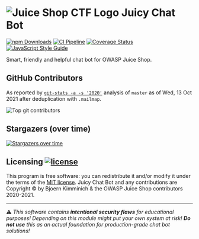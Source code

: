 # ![Juice Shop CTF Logo](https://github.com/juice-shop/juicy-chat-bot/raw/master/JuicyChatBot.png) Juicy Chat Bot

[![npm Downloads](https://img.shields.io/npm/dm/juicy-chat-bot.svg)](https://www.npmjs.com/package/juicy-chat-bot)
[![CI Pipeline](https://github.com/juice-shop/juicy-chat-bot/actions/workflows/ci.yml/badge.svg)](https://github.com/juice-shop/juicy-chat-bot/actions/workflows/ci.yml)
[![Coverage Status](https://coveralls.io/repos/github/juice-shop/juicy-chat-bot/badge.svg?branch=master)](https://coveralls.io/github/juice-shop/juicy-chat-bot?branch=master)
[![JavaScript Style Guide](https://img.shields.io/badge/code%20style-standard-brightgreen.svg)](http://standardjs.com/)

Smart, friendly and helpful chat bot for OWASP Juice Shop.

## GitHub Contributors

As reported by [`git-stats -a -s '2020'`](https://www.npmjs.com/package/git-stats) analysis
of `master` as of Wed, 13 Oct 2021 after deduplication with `.mailmap`.

![Top git contributors](images/git-stats.png)

## Stargazers (over time)

[![Stargazers over time](https://starchart.cc/juice-shop/juicy-chat-bot.svg)](https://starchart.cc/juice-shop/juice-shop-ctf)

## Licensing [![license](https://img.shields.io/github/license/juice-shop/juicy-chat-bot.svg)](LICENSE)

This program is free software: you can redistribute it and/or modify it
under the terms of the [MIT license](LICENSE). Juicy Chat Bot and any
contributions are Copyright © by Bjoern Kimminich & the OWASP Juice Shop
contributors 2020-2021.

---

⚠️ _This software contains **intentional security flaws** for
educational purposes! Depending on this module might put your own system
at risk! **Do not use** this as an actual foundation for
production-grade chat bot solutions!_
